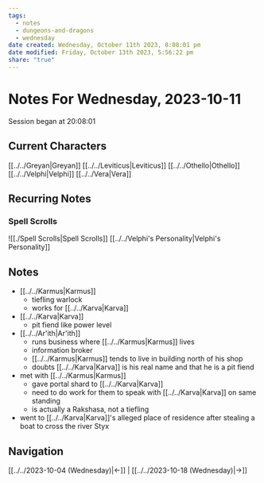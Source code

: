 ```yaml
---
tags:
  - notes
  - dungeons-and-dragons
  - wednesday
date created: Wednesday, October 11th 2023, 8:08:01 pm
date modified: Friday, October 13th 2023, 5:56:22 pm
share: "true"
---
```


# Notes For Wednesday, 2023-10-11
Session began at 20:08:01
## Current Characters
[[../../Greyan|Greyan]]
[[../../Leviticus|Leviticus]]
[[../../Othello|Othello]]
[[../../Velphi|Velphi]]
[[../../Vera|Vera]]
## Recurring Notes
### Spell Scrolls
![[./Spell Scrolls|Spell Scrolls]]
[[../../Velphi's Personality|Velphi's Personality]]
## Notes
- [[../../Karmus|Karmus]]
	- tiefling warlock
	- works for [[../../Karva|Karva]]
- [[../../Karva|Karva]]
	- pit fiend like power level
- [[../../Ar'ith|Ar'ith]]
	- runs business where [[../../Karmus|Karmus]] lives
	- information broker
	- [[../../Karmus|Karmus]] tends to live in building north of his shop
	- doubts [[../../Karva|Karva]] is his real name and that he is a pit fiend
- met with [[../../Karmus|Karmus]]
	- gave portal shard to [[../../Karva|Karva]]
	- need to do work for them to speak with [[../../Karva|Karva]] on same standing
	- is actually a Rakshasa, not a tiefling
- went to [[../../Karva|Karva]]'s alleged place of residence after stealing a boat to cross the river Styx
## Navigation
[[../../2023-10-04 (Wednesday)|←]] | [[../../2023-10-18 (Wednesday)|→]]